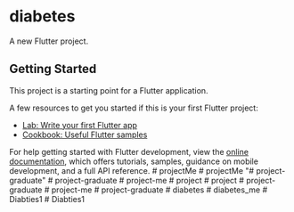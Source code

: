 # diabetes

A new Flutter project.

## Getting Started

This project is a starting point for a Flutter application.

A few resources to get you started if this is your first Flutter project:

- [Lab: Write your first Flutter app](https://docs.flutter.dev/get-started/codelab)
- [Cookbook: Useful Flutter samples](https://docs.flutter.dev/cookbook)

For help getting started with Flutter development, view the
[online documentation](https://docs.flutter.dev/), which offers tutorials,
samples, guidance on mobile development, and a full API reference.
#   p r o j e c t M e  
 #   p r o j e c t M e  
 "# project-graduate" 
#   p r o j e c t - g r a d u a t e  
 #   p r o j e c t - m e  
 #   p r o j e c t  
 #   p r o j e c t  
 #   p r o j e c t - g r a d u a t e  
 #   p r o j e c t - m e  
 #   p r o j e c t - g r a d u a t e  
 #   d i a b e t e s  
 #   d i a b e t e s _ m e  
 #   D i a b t i e s 1  
 #   D i a b t i e s 1  
 